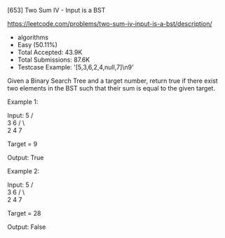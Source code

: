 [653] Two Sum IV - Input is a BST  

https://leetcode.com/problems/two-sum-iv-input-is-a-bst/description/

* algorithms
* Easy (50.11%)
* Total Accepted:    43.9K
* Total Submissions: 87.6K
* Testcase Example:  '[5,3,6,2,4,null,7]\n9'

Given a Binary Search Tree and a target number, return true if there exist two elements in the BST such that their sum is equal to the given target.

Example 1:

Input: 
    5
   / \
  3   6
 / \   \
2   4   7

Target = 9

Output: True




Example 2:

Input: 
    5
   / \
  3   6
 / \   \
2   4   7

Target = 28

Output: False




